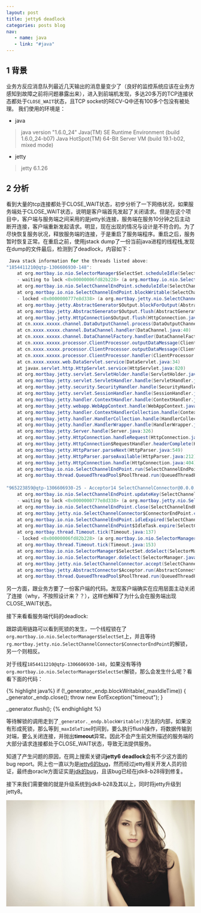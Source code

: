```yaml
---
layout: post
title: jetty6 deadlock
categories: posts blog
nav:
   - name: java
   - link: "#java"
---
```


## 1 背景
业务方反应消息队列最近几天输出的消息量变少了（良好的监控系统应该在业务方感知到故障之前将问题暴露出来），进入到前端机发现，多达20多万的TCP连接状态都处于`CLOSE_WAIT`状态，且TCP socket的RECV-Q中还有100多个包没有被处理。
我们使用的环境是：

+ java

>java version "1.6.0_24"
Java(TM) SE Runtime Environment (build 1.6.0_24-b07)<!-- more -->
Java HotSpot(TM) 64-Bit Server VM (build 19.1-b02, mixed mode)

+ jetty

> jetty 6.1.26

## 2 分析
看到大量的tcp连接都处于CLOSE_WAIT状态，初步分析了一下网络状况，如果服务端处于CLOSE_WAIT状态，说明是客户端首先发起了关闭请求。但是在这个项目中，客户端与服务端之间采用的是jetty长连接，服务端在服务10分钟之后主动断开连接，客户端重新发起请求。明显，现在出现的情况与设计是不符合的。为了尽快恢复服务状况，释放服务端的连接，于是重启了服务端程序。重启之后，服务暂时恢复正常。在重启之前，使用jstack dump了一份当前java进程的线程栈,发现在dump的文件最后，检测到了deadlock，内容如下：

``` java
 Java stack information for the threads listed above:
"1854411210@qtp-1306606930-148":
	at org.mortbay.io.nio.SelectorManager$SelectSet.scheduleIdle(SelectorManager.java:795)
	- waiting to lock <0x00000006fd82b228> (a org.mortbay.io.nio.SelectorManager$SelectSet)
	at org.mortbay.io.nio.SelectChannelEndPoint.scheduleIdle(SelectChannelEndPoint.java:159)
	at org.mortbay.io.nio.SelectChannelEndPoint.blockWritable(SelectChannelEndPoint.java:293)
	- locked <0x0000000777e8d338> (a org.mortbay.jetty.nio.SelectChannelConnector$ConnectorEndPoint)
	at org.mortbay.jetty.AbstractGenerator$Output.blockForOutput(AbstractGenerator.java:544)
	at org.mortbay.jetty.AbstractGenerator$Output.flush(AbstractGenerator.java:571)
	at org.mortbay.jetty.HttpConnection$Output.flush(HttpConnection.java:1010)
	at cn.xxxx.xxxxx.channel.DataOutputChannel.process(DataOutputChannel.java:23)
	at cn.xxxx.xxxxx.channel.DataChannel.handler(DataChannel.java:40)
	at cn.xxxx.xxxxx.channel.DataChannelFactory.handler(DataChannelFactory.java:27)
	at cn.xxxx.xxxxx.processor.ClientProcessor.outputDataMessage(ClientProcessor.java:287)
	at cn.xxxx.xxxxx.processor.ClientProcessor.outputDataMessage(ClientProcessor.java:259)
	at cn.xxxx.xxxxx.processor.ClientProcessor.handler(ClientProcessor.java:82)
	at cn.xxxx.xxxxx.web.DataServlet.service(DataServlet.java:34)
	at javax.servlet.http.HttpServlet.service(HttpServlet.java:820)
	at org.mortbay.jetty.servlet.ServletHolder.handle(ServletHolder.java:511)
	at org.mortbay.jetty.servlet.ServletHandler.handle(ServletHandler.java:390)
	at org.mortbay.jetty.security.SecurityHandler.handle(SecurityHandler.java:216)
	at org.mortbay.jetty.servlet.SessionHandler.handle(SessionHandler.java:182)
	at org.mortbay.jetty.handler.ContextHandler.handle(ContextHandler.java:765)
	at org.mortbay.jetty.webapp.WebAppContext.handle(WebAppContext.java:440)
	at org.mortbay.jetty.handler.ContextHandlerCollection.handle(ContextHandlerCollection.java:230)
	at org.mortbay.jetty.handler.HandlerCollection.handle(HandlerCollection.java:114)
	at org.mortbay.jetty.handler.HandlerWrapper.handle(HandlerWrapper.java:152)
	at org.mortbay.jetty.Server.handle(Server.java:326)
	at org.mortbay.jetty.HttpConnection.handleRequest(HttpConnection.java:542)
	at org.mortbay.jetty.HttpConnection$RequestHandler.headerComplete(HttpConnection.java:926)
	at org.mortbay.jetty.HttpParser.parseNext(HttpParser.java:549)
	at org.mortbay.jetty.HttpParser.parseAvailable(HttpParser.java:212)
	at org.mortbay.jetty.HttpConnection.handle(HttpConnection.java:404)
	at org.mortbay.io.nio.SelectChannelEndPoint.run(SelectChannelEndPoint.java:410)
	at org.mortbay.thread.QueuedThreadPool$PoolThread.run(QueuedThreadPool.java:582)

"965223859@qtp-1306606930-25 - Acceptor14 SelectChannelConnector@0.0.0.0:8082":
	at org.mortbay.io.nio.SelectChannelEndPoint.updateKey(SelectChannelEndPoint.java:322)
	- waiting to lock <0x0000000777e8d338> (a org.mortbay.jetty.nio.SelectChannelConnector$ConnectorEndPoint)
	at org.mortbay.io.nio.SelectChannelEndPoint.close(SelectChannelEndPoint.java:456)
	at org.mortbay.jetty.nio.SelectChannelConnector$ConnectorEndPoint.close(SelectChannelConnector.java:362)
	at org.mortbay.io.nio.SelectChannelEndPoint.idleExpired(SelectChannelEndPoint.java:174)
	at org.mortbay.io.nio.SelectChannelEndPoint$IdleTask.expire(SelectChannelEndPoint.java:489)
	at org.mortbay.thread.Timeout.tick(Timeout.java:137)
	- locked <0x00000006fd82b228> (a org.mortbay.io.nio.SelectorManager$SelectSet)
	at org.mortbay.thread.Timeout.tick(Timeout.java:153)
	at org.mortbay.io.nio.SelectorManager$SelectSet.doSelect(SelectorManager.java:762)
	at org.mortbay.io.nio.SelectorManager.doSelect(SelectorManager.java:192)
	at org.mortbay.jetty.nio.SelectChannelConnector.accept(SelectChannelConnector.java:124)
	at org.mortbay.jetty.AbstractConnector$Acceptor.run(AbstractConnector.java:708)
	at org.mortbay.thread.QueuedThreadPool$PoolThread.run(QueuedThreadPool.java:582)
```

另一方面，跟业务方要了一份客户端的代码。发现客户端确实在应用层面主动关闭了连接（why，不按照设计来？？），这样也解释了为什么会在服务端出现CLOSE_WAIT状态。

接下来看看服务端代码的deadlock:

跟踪调用链路可以看到死锁的发生，一个线程锁在了`org.mortbay.io.nio.SelectorManager$SelectSet`上，并且等待`rg.mortbay.jetty.nio.SelectChannelConnector$ConnectorEndPoint`的解锁，另一个则相反。

对于线程`1854411210@qtp-1306606930-148`，如果没有等待`org.mortbay.io.nio.SelectorManager$SelectSet`解锁，那么会发生什么呢？看看下面的代码：

{% highlight java%}
if (!_generator._endp.blockWritable(_maxIdleTime))
{
     _generator._endp.close();
     throw new EofException("timeout");
}

_generator.flush();
{% endhighlight %}

等待解锁的调用走到了`_generator._endp.blockWritable()`方法的内部，如果没有形成死锁，那么等到`_maxIdleTime`时间到，要么执行flush操作，将数据传输到对端，要么关闭连接，并抛出**timeout**异常。因此不会产生前文所描述的服务端的大部分请求连接都处于CLOSE_WAIT状态，导致无法提供服务。

知道了产生问题的原因，在网上搜索关键词**jetty6 deadlock**会有不少这方面的bug report。网上也一直以为是[jetty6的bug](https://bugs.eclipse.org/bugs/show_bug.cgi?id=357318)，然而经过jetty相关开发人员的验证，最终由oracle方面证实是[jdk的bug](http://bugs.java.com/bugdatabase/view_bug.do?bug_id=7130796)，且该bug已经在jdk8-b28得到修复。

接下来我们需要做的就是升级系统到jdk8-b28及其以上，同时将jetty升级到jetty8。

![deadlock](/images/jettydeadlock/jettydeadlock.jpg)
